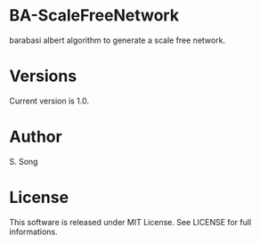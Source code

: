 # BA-ScaleFreeNetwork
barabasi albert algorithm to generate a scale free network.

# Versions
Current version is 1.0. 


# Author 
S. Song 


# License
This software is released under MIT License.
See LICENSE for full informations.
